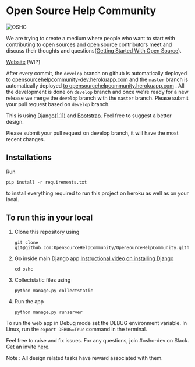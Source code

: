 # Open Source Help Community

![OSHC](https://avatars0.githubusercontent.com/u/23719480?v=3&s=200)

We are trying to create a medium where people who want to start with contributing to open sources and open source contributors meet and discuss their thoughts and questions([Getting Started With Open Source](https://github.com/tapasweni-pathak/Getting-Started-With-Contributing-to-Open-Sources)). 

[Website](http://opensourcehelpcommunity.herokuapp.com/) [WIP]

After every commit, the `develop` branch on github is automatically deployed to [opensourcehelpcommunity-dev.herokuapp.com](http://opensourcehelpcommunity-dev.herokuapp.com/) and the `master` branch is automatically deployed [to opensourcehelpcommunity.herokuapp.com](http://opensourcehelpcommunity.herokuapp.com/) . All the development is done on `develop` branch and once we're ready for a new release we merge the `develop` branch with the `master` branch. Please submit your pull request based on `develop` branch.

This is using [Django(1.11)](https://www.djangoproject.com/) and [Bootstrap](http://getbootstrap.com/).
Feel free to suggest a better design.

Please submit your pull request on develop branch, it will have the most recent changes.

## Installations
Run
```
pip install -r requirements.txt
```
to install everything required to run this project on heroku as well as on your local.


## To run this in your local

1. Clone this repository using
	```
	git clone git@github.com:OpenSourceHelpCommunity/OpenSourceHelpCommunity.github.io.git
	```

2. Go inside main Django app [Instructional video on installing Django](https://youtu.be/qgGIqRFvFFk)
	```
	cd oshc
	```

3. Collectstatic files using
	```
	python manage.py collectstatic
	```

4. Run the app
	```
	python manage.py runserver
	```

To run the web app in Debug mode set the DEBUG environment variable.
In Linux, run the `export DEBUG=True` command in the terminal.

Feel free to raise and fix issues.
For any questions, join #oshc-dev on Slack. Get an invite [here](https://opensourcehelp.herokuapp.com/).

Note : All design related tasks have reward associated with them.

